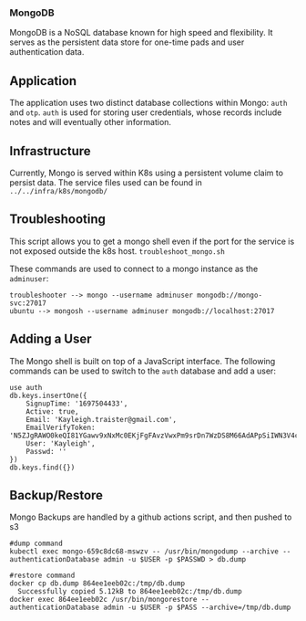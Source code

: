 ### MongoDB
MongoDB is a NoSQL database known for high speed and flexibility. It serves as 
the persistent data store for one-time pads and user authentication data. 

## Application
The application uses two distinct database collections within Mongo:
`auth` and `otp`. `auth` is used for storing user credentials, whose records
include notes and will eventually other information.  

## Infrastructure
Currently, Mongo is served within K8s using a persistent volume claim to 
persist data. The service files used can be found in `../../infra/k8s/mongodb/`

## Troubleshooting
This script allows you to get a mongo shell even if the port for the service 
is not exposed outside the k8s host. `troubleshoot_mongo.sh`

These commands are used to connect to a mongo instance as the `adminuser`:
```
troubleshooter --> mongo --username adminuser mongodb://mongo-svc:27017
ubuntu --> mongosh --username adminuser mongodb://localhost:27017
```

## Adding a User
The Mongo shell is built on top of a JavaScript interface. The following 
commands can be used to switch to the `auth` database and add a user:
```
use auth
db.keys.insertOne({
    SignupTime: '1697504433',
    Active: true,
    Email: 'Kayleigh.traister@gmail.com',
    EmailVerifyToken: 'N5ZJgRAWO0keQI81YGawv9xNxMc0EKjFgFAvzVwxPm9srDn7WzDS8M66AdAPpSiIWN3V4cF7BjD8VoLemsDa9P1bCeGGGnHHClDefAaIDcaZ6qFhQuCsqWSAOAUqJQPu',
    User: 'Kayleigh',
    Passwd: ''
})
db.keys.find({})
```

## Backup/Restore
Mongo Backups are handled by a github actions script, and then pushed to s3
```
#dump command
kubectl exec mongo-659c8dc68-mswzv -- /usr/bin/mongodump --archive --authenticationDatabase admin -u $USER -p $PASSWD > db.dump

#restore command
docker cp db.dump 864ee1eeb02c:/tmp/db.dump
  Successfully copied 5.12kB to 864ee1eeb02c:/tmp/db.dump
docker exec 864ee1eeb02c /usr/bin/mongorestore --authenticationDatabase admin -u $USER -p $PASS --archive=/tmp/db.dump
```
